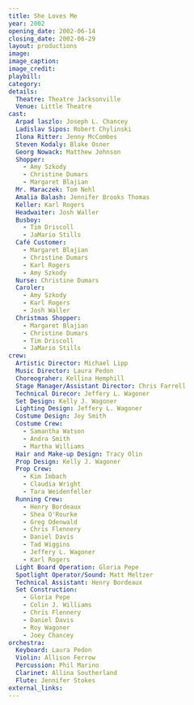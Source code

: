 ```yaml
---
title: She Loves Me
year: 2002
opening_date: 2002-06-14
closing_date: 2002-06-29
layout: productions
image:
image_caption:
image_credit:
playbill: 
category: 
details:
  Theatre: Theatre Jacksonville
  Venue: Little Theatre
cast:
  Arpad laszlo: Joseph L. Chancey
  Ladislav Sipos: Robert Chylinski
  Ilona Ritter: Jenny McCombes
  Steven Kodaly: Blake Osner
  Georg Nowack: Matthew Johnson
  Shopper: 
    - Amy Szkody
    - Christine Dumars
    - Margaret Blajian
  Mr. Maraczek: Tom Nehl
  Amalia Balash: Jennifer Brooks Thomas
  Keller: Karl Rogers
  Headwaiter: Josh Waller
  Busboy:
    - Tim Driscoll
    - JaMario Stills
  Café Customer:
    - Margaret Blajian
    - Christine Dumars
    - Karl Rogers
    - Amy Szkody
  Nurse: Christine Dumars
  Caroler:
    - Amy Szkody
    - Karl Rogers
    - Josh Waller
  Christmas Shopper:
    - Margaret Blajian
    - Christine Dumars
    - Tim Driscoll
    - JaMario Stills
crew:
  Artistic Director: Michael Lipp
  Music Director: Laura Pedon
  Choreograher: Kellina Hemphill
  Stage Manager/Assistant Director: Chris Farrell
  Technical Direcor: Jeffery L. Wagoner
  Set Design: Kelly J. Wagoner
  Lighting Design: Jeffery L. Wagoner
  Costume Design: Joy Smith
  Costume Crew:
    - Samantha Watson
    - Andra Smith
    - Martha Williams
  Hair and Make-up Design: Tracy Olin
  Prop Design: Kelly J. Wagoner
  Prop Crew:
    - Kim Imbach
    - Claudia Wright
    - Tara Weidenfeller
  Running Crew:
    - Henry Bordeaux
    - Shea O'Rourke
    - Greg Odenwald
    - Chris Flennery
    - Daniel Davis
    - Tad Wiggins
    - Jeffery L. Wagoner
    - Karl Rogers
  Light Board Operation: Gloria Pepe
  Spotlight Operator/Sound: Matt Meltzer
  Technical Assistant: Henry Bordeaux
  Set Construction:
    - Gloria Pepe
    - Colin J. Williams
    - Chris Flennery
    - Daniel Davis
    - Roy Wagoner
    - Joey Chancey
orchestra:
  Keyboard: Laura Pedon
  Violin: Allison Ferrow
  Percussion: Phil Marino
  Clarinet: Allina Southerland
  Flute: Jennifer Stokes
external_links:
---
```

